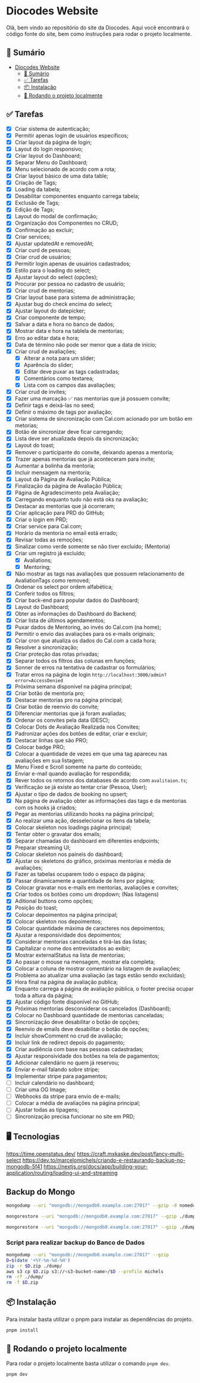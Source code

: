 # Diocodes Website

Olá, bem vindo ao repositório do site da Diocodes. Aqui você encontrará o código fonte do site, bem como instruções para rodar o projeto localmente.

## 📝 Sumário

- [Diocodes Website](#diocodes-website)
  - [📝 Sumário](#-sumário)
  - [✅ Tarefas](#-tarefas)
  - [📦 Instalação](#-instalação)
  - [🚀 Rodando o projeto localmente](#-rodando-o-projeto-localmente)

## ✅ Tarefas

- [x] Criar sistema de autenticação;
- [x] Permitir apenas login de usuários específicos;
- [x] Criar layout da página de login;
- [x] Layout do login responsivo;
- [x] Criar layout do Dashboard;
- [x] Separar Menu do Dashboard;
- [x] Menu selecionado de acordo com a rota;
- [x] Criar layout básico de uma data table;
- [x] Criação de Tags;
- [x] Loading da tabela;
- [x] Desabilitar componentes enquanto carrega tabela;
- [x] Exclusão de Tags;
- [x] Edição de Tags;
- [x] Layout do modal de confirmação;
- [x] Organização dos Componentes no CRUD;
- [x] Confirmação ao excluir;
- [x] Criar services;
- [x] Ajustar updatedAt e removedAt;
- [x] Criar curd de pessoas;
- [x] Criar crud de usuários;
- [x] Permitir login apenas de usuários cadastrados;
- [x] Estilo para o loading do select;
- [x] Ajustar layout do select (opções);
- [x] Procurar por pessoa no cadastro de usuário;
- [x] Criar crud de mentorias;
- [x] Criar layout base para sistema de administração;
- [x] Ajustar bug do check encima do select;
- [x] Ajustar layout do datepicker;
- [x] Criar componente de tempo;
- [x] Salvar a data e hora no banco de dados;
- [x] Mostrar data e hora na tablela de mentorias;
- [x] Erro ao editar data e hora;
- [x] Data de término não pode ser menor que a data de início;
- [x] Criar crud de avaliações;
  - [x] Alterar a nota para um slider;
  - [x] Aparência do slider;
  - [x] Editar deve puxar as tags cadastradas;
  - [x] Comentários como textarea;
  - [x] Lista com os campos das avaliações;
- [x] Criar crud de invites;
- [x] Fazer uma marcação ✅ nas mentorias que já possuem convite;
- [x] Definir tags e deixá-las no seed;
- [x] Definir o máximo de tags por avaliação;
- [x] Criar sistema de sincronização com Cal.com acionado por um botão em metorias;
- [x] Botão de sincronizar deve ficar carregando;
- [x] Lista deve ser atualizada depois da sincronização;
- [x] Layout do toast;
- [x] Remover o participante do convite, deixando apenas a mentoria;
- [x] Trazer apenas mentorias que já aconteceram para invite;
- [x] Aumentar a bolinha da mentoria;
- [x] Incluir mensagem na mentoria;
- [x] Layout da Página de Avaliação Pública;
- [x] Finalização da página de Avaliação Pública;
- [x] Página de Agradescimento pela Avaliação;
- [x] Carregando enquanto tudo não está oks na avaliação;
- [x] Destacar as mentorias que já ocorreram;
- [x] Criar aplicação para PRD do GitHub;
- [x] Criar o login em PRD;
- [x] Criar service para Cal.com;
- [x] Horário da mentoria no email está errado;
- [x] Revisar todas as remoções;
- [x] Sinalizar como verde somente se não tiver excluído; (Mentoria)
- [x] Criar um registro já excluído;
  - [x] Avaliations;
  - [x] Mentoring;
- [x] Não mostrar as tags nas avaliações que possuem relacionamento de AvaliationTags como removed;
- [x] Ordenar os select por ordem alfabética;
- [x] Conferir todos os filtros;
- [x] Criar back-end para popular dados do Dashboard;
- [x] Layout do Dashboard;
- [x] Obter as informações do Dashboard do Backend;
- [x] Criar lista de últimos agendamentos;
- [x] Puxar dados de Mentoring, ao invés do Cal.com (na home);
- [x] Permitir o envio das avaliações para os e-mails originais;
- [x] Criar cron que atualiza os dados do Cal.com a cada hora;
- [x] Resolver a sincronização;
- [x] Criar proteção das rotas privadas;
- [x] Separar todos os filtros das colunas em funções;
- [x] Sonner de erros na tentativa de cadastrar os formulários;
- [x] Tratar erros na página de login `http://localhost:3000/admin?error=AccessDenied`
- [x] Próxima semana disponível na página principal;
- [x] Criar botão de mentoria pro;
- [x] Destacar mentorias pro na página principal;
- [x] Criar botão de reenvio do convite;
- [x] Diferenciar mentorias que já foram avaliadas;
- [x] Ordenar os convites pela data (DESC);
- [x] Colocar Dots de Avaliação Realizada nos Convites;
- [x] Padronizar ações dos botões de editar, criar e excluir;
- [x] Destacar linhas que são PRO;
- [x] Colocar badge PRO;
- [x] Colocar a quantidade de vezes em que uma tag apareceu nas avaliações em sua listagem;
- [x] Menu Fixed e Scroll somente na parte do conteúdo;
- [x] Enviar e-mail quando avaliação for respondida;
- [x] Rever todos os retornos dos databases de acordo com `avalitaion.ts`;
- [x] Verificação se já existe ao tentar criar (Pessoa, User);
- [x] Ajustar o tipo de dados de booking no upsert;
- [x] Na página de avaliação obter as informações das tags e da mentorias com os hooks já criados;
- [x] Pegar as mentorias utilizando hooks na página principal;
- [x] Ao realizar uma ação, desselecionar os ítens da tabela;
- [x] Colocar skeleton nos loadings página principal;
- [x] Tentar obter o gravatar dos emails;
- [x] Separar chamadas do dashboard em diferentes endpoints;
- [x] Preparar streaming UI;
- [x] Colocar skeleton nos paineis do dashboard;
- [x] Ajustar os skeletons do gráfico, próximas mentorias e média de avaliações;
- [x] Fazer as tabelas ocuparem todo o espaço da página;
- [x] Passar dinamicamente a quantidade de ítens por página;
- [x] Colocar gravatar nos e-mails em mentorias, avaliações e convites;
- [x] Criar todos os botões como um dropdown; (Nas listagens)
- [x] Aditional buttons como opções;
- [x] Posição do toast;
- [x] Colocar depoimentos na página principal;
- [x] Colocar skeleton nos depoimentos;
- [x] Colocar quantidade máxima de caracteres nos depoimentos;
- [x] Ajustar a responsividade dos depoimentos;
- [x] Considerar mentorias canceladas e tirá-las das listas;
- [x] Capitalizar o nome dos entrevistados ao exibir;
- [x] Mostrar externalStatus na lista de mentorias;
- [x] Ao passar o mouse na mensagem, mostrar ela completa;
- [x] Colocar a coluna de mostrar comentário na listagem de avaliações;
- [x] Problema ao atualizar uma avaliação (as tags estão sendo excluídas);
- [x] Hora final na página de avaliação publica;
- [x] Enquanto carrega a página de avaliação pública, o footer precisa ocupar toda a altura da página;
- [x] Ajustar código fonte disponível no GitHub;
- [x] Próximas mentorias desconsiderar os cancelados (Dashboard);
- [x] Colocar no Dashboard quantidade de mentorias canceladas;
- [x] Sincronização deve desabilitar o botão de opções;
- [x] Reenvio de emails deve desabilitar o botão de opções;
- [x] Incluir showComment no crud de avaliação;
- [x] Incluir link de redirect depois do pagamento;
- [x] Criar audiência com base nas pessoas cadastradas;
- [x] Ajustar responsividade dos botões na tela de pagamentos;
- [x] Adicionar calendário no quem já reservou;
- [x] Enviar e-mail falando sobre stripe;
- [x] Implementar stripe para pagamentos;
- [ ] Incluir calendário no dashboard;
- [ ] Criar uma OG Image;
- [ ] Webhooks da stripe para envio de e-mails;
- [ ] Colocar a média de avaliações na página principal;
- [ ] Ajustar todas as tipagens;
- [ ] Sincronização precisa funcionar no site em PRD;

## 🖥️ Tecnologias

https://time.openstatus.dev/
https://craft.mxkaske.dev/post/fancy-multi-select
https://dev.to/marcelomichels/criando-e-restaurando-backup-no-mongodb-5f41
https://nextjs.org/docs/app/building-your-application/routing/loading-ui-and-streaming

## Backup do Mongo

```bash
mongodump --uri "mongodb://mongodb0.example.com:27017" --gzip -d nomedobanco

mongorestore --uri "mongodb://mongodb0.example.com:27017" --gzip ./dump/

mongorestore --uri "mongodb://mongodb0.example.com:27017" --gzip ./dump/nomedobanco -d nomedobanco
```

### Script para realizar backup do Banco de Dados

```bash
mongodump --uri "mongodb://mongodb0.example.com:27017" --gzip
D=$(date '+%Y-%m-%d-%H')
zip -r $D.zip ./dump/
aws s3 cp $D.zip s3://<s3-bucket-name>/$D --profile michels
rm -rf ./dump/
rm -f $D.zip
```

## 📦 Instalação

Para instalar basta utilizar o pnpm para instalar as dependências do projeto.

```bash
pnpm install
```

## 🚀 Rodando o projeto localmente

Para rodar o projeto localmente basta utilizar o comando `pnpm dev`.

```bash
pnpm dev
```

